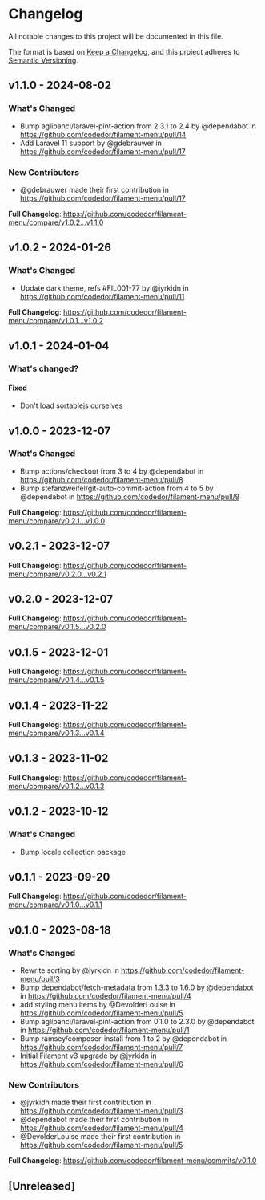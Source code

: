 # Changelog

All notable changes to this project will be documented in this file.

The format is based on [Keep a Changelog](https://keepachangelog.com/en/1.0.0/),
and this project adheres to [Semantic Versioning](https://semver.org/spec/v2.0.0.html).

## v1.1.0 - 2024-08-02

### What's Changed

* Bump aglipanci/laravel-pint-action from 2.3.1 to 2.4 by @dependabot in https://github.com/codedor/filament-menu/pull/14
* Add Laravel 11 support by @gdebrauwer in https://github.com/codedor/filament-menu/pull/17

### New Contributors

* @gdebrauwer made their first contribution in https://github.com/codedor/filament-menu/pull/17

**Full Changelog**: https://github.com/codedor/filament-menu/compare/v1.0.2...v1.1.0

## v1.0.2 - 2024-01-26

### What's Changed

* Update dark theme, refs #FIL001-77 by @jyrkidn in https://github.com/codedor/filament-menu/pull/11

**Full Changelog**: https://github.com/codedor/filament-menu/compare/v1.0.1...v1.0.2

## v1.0.1 - 2024-01-04

### What's changed?

#### Fixed

- Don't load sortablejs ourselves

## v1.0.0 - 2023-12-07

### What's Changed

* Bump actions/checkout from 3 to 4 by @dependabot in https://github.com/codedor/filament-menu/pull/8
* Bump stefanzweifel/git-auto-commit-action from 4 to 5 by @dependabot in https://github.com/codedor/filament-menu/pull/9

**Full Changelog**: https://github.com/codedor/filament-menu/compare/v0.2.1...v1.0.0

## v0.2.1 - 2023-12-07

**Full Changelog**: https://github.com/codedor/filament-menu/compare/v0.2.0...v0.2.1

## v0.2.0 - 2023-12-07

**Full Changelog**: https://github.com/codedor/filament-menu/compare/v0.1.5...v0.2.0

## v0.1.5 - 2023-12-01

**Full Changelog**: https://github.com/codedor/filament-menu/compare/v0.1.4...v0.1.5

## v0.1.4 - 2023-11-22

**Full Changelog**: https://github.com/codedor/filament-menu/compare/v0.1.3...v0.1.4

## v0.1.3 - 2023-11-02

**Full Changelog**: https://github.com/codedor/filament-menu/compare/v0.1.2...v0.1.3

## v0.1.2 - 2023-10-12

### What's Changed

- Bump locale collection package

## v0.1.1 - 2023-09-20

**Full Changelog**: https://github.com/codedor/filament-menu/compare/v0.1.0...v0.1.1

## v0.1.0 - 2023-08-18

### What's Changed

- Rewrite sorting by @jyrkidn in https://github.com/codedor/filament-menu/pull/3
- Bump dependabot/fetch-metadata from 1.3.3 to 1.6.0 by @dependabot in https://github.com/codedor/filament-menu/pull/4
- add styling menu items by @DevolderLouise in https://github.com/codedor/filament-menu/pull/5
- Bump aglipanci/laravel-pint-action from 0.1.0 to 2.3.0 by @dependabot in https://github.com/codedor/filament-menu/pull/1
- Bump ramsey/composer-install from 1 to 2 by @dependabot in https://github.com/codedor/filament-menu/pull/7
- Initial Filament v3 upgrade by @jyrkidn in https://github.com/codedor/filament-menu/pull/6

### New Contributors

- @jyrkidn made their first contribution in https://github.com/codedor/filament-menu/pull/3
- @dependabot made their first contribution in https://github.com/codedor/filament-menu/pull/4
- @DevolderLouise made their first contribution in https://github.com/codedor/filament-menu/pull/5

**Full Changelog**: https://github.com/codedor/filament-menu/commits/v0.1.0

## [Unreleased]

